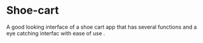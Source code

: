 # Shoe-cart
A good looking interface of a shoe cart app that has several functions and a eye catching interfac with ease of use . 
